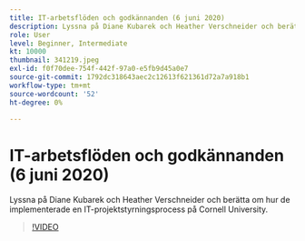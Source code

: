 ```yaml
---
title: IT-arbetsflöden och godkännanden (6 juni 2020)
description: Lyssna på Diane Kubarek och Heather Verschneider och berätta om hur de implementerade en IT-projektstyrningsprocess på Cornell University.
role: User
level: Beginner, Intermediate
kt: 10000
thumbnail: 341219.jpeg
exl-id: f0f70dee-754f-442f-97a0-e5fb9d45a0e7
source-git-commit: 1792dc318643aec2c12613f621361d72a7a918b1
workflow-type: tm+mt
source-wordcount: '52'
ht-degree: 0%

---
```


# IT-arbetsflöden och godkännanden (6 juni 2020)

Lyssna på Diane Kubarek och Heather Verschneider och berätta om hur de implementerade en IT-projektstyrningsprocess på Cornell University.

>[!VIDEO](https://video.tv.adobe.com/v/341219/?quality=12&learn=on)
